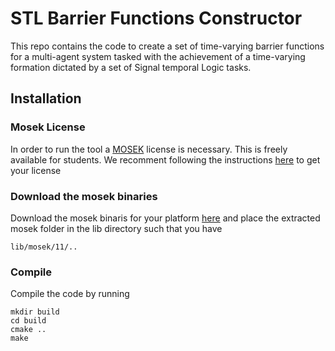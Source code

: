 # STL Barrier Functions Constructor 

This repo contains the code to create a set of time-varying barrier functions for a multi-agent system tasked with the achievement of a time-varying formation dictated by a set of Signal temporal Logic tasks.

## Installation

### Mosek License
In order to run the tool a [MOSEK](https://www.mosek.com/) license is necessary. This is freely available for students. We recomment following the instructions [here](https://www.mosek.com/products/academic-licenses/) to get your license 

### Download the mosek binaries 
Download the mosek binaris for your platform [here](https://www.mosek.com/downloads/#:~:text=Default%20Installers%20(Preferred)) and place the extracted mosek folder in the lib directory such that you have 

```
lib/mosek/11/..
```

### Compile
Compile the code by running 

```
mkdir build
cd build
cmake ..
make
```




